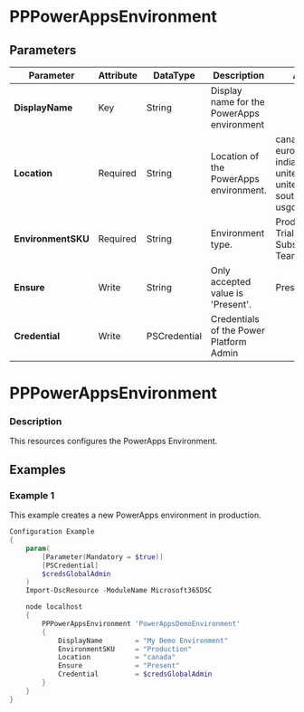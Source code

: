 ﻿# PPPowerAppsEnvironment

## Parameters

| Parameter | Attribute | DataType | Description | Allowed Values |
| --- | --- | --- | --- | --- |
| **DisplayName** | Key | String | Display name for the PowerApps environment ||
| **Location** | Required | String | Location of the PowerApps environment. |canada, unitedstates, europe, asia, australia, india, japan, unitedkingdom, unitedstatesfirstrelease, southamerica, france, usgov|
| **EnvironmentSKU** | Required | String | Environment type. |Production, Standard, Trial, Sandbox, SubscriptionBasedTrial, Teams|
| **Ensure** | Write | String | Only accepted value is 'Present'. |Present, Absent|
| **Credential** | Write | PSCredential | Credentials of the Power Platform Admin ||


# PPPowerAppsEnvironment

### Description

This resources configures the PowerApps Environment.

## Examples

### Example 1

This example creates a new PowerApps environment in production.

```powershell
Configuration Example
{
    param(
        [Parameter(Mandatory = $true)]
        [PSCredential]
        $credsGlobalAdmin
    )
    Import-DscResource -ModuleName Microsoft365DSC

    node localhost
    {
        PPPowerAppsEnvironment 'PowerAppsDemoEnvironment'
        {
            DisplayName        = "My Demo Environment"
            EnvironmentSKU     = "Production"
            Location           = "canada"
            Ensure             = "Present"
            Credential         = $credsGlobalAdmin
        }
    }
}
```

